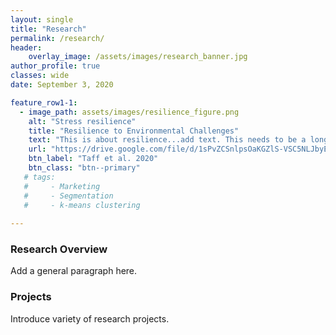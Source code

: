 ```yaml
---
layout: single
title: "Research"
permalink: /research/
header:
    overlay_image: /assets/images/research_banner.jpg
author_profile: true
classes: wide
date: September 3, 2020

feature_row1-1:
  - image_path: assets/images/resilience_figure.png
    alt: "Stress resilience"
    title: "Resilience to Environmental Challenges"
    text: "This is about resilience...add text. This needs to be a longer block of text so I can figure out how this is going to look what will it look like."
    url: "https://drive.google.com/file/d/1sPvZCSnlpsOaKGZlS-VSC5NLJbyEMUsP/view"
    btn_label: "Taff et al. 2020"
    btn_class: "btn--primary"
   # tags: 
   #     - Marketing
   #     - Segmentation
   #     - k-means clustering
        
---
```


### Research Overview

Add a general paragraph here.

### Projects

Introduce variety of research projects.


